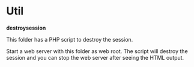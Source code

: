 # Util

**destroysession**

This folder has a PHP script to destroy the session.

Start a web server with this folder as web root. The script will destroy the session and you can stop the web server after seeing the HTML output.
